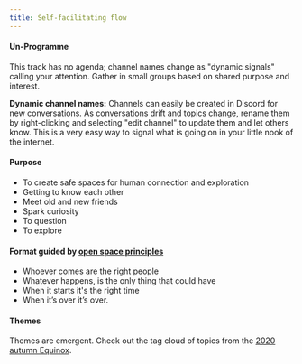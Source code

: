 ```yaml
---
title: Self-facilitating flow
---
```


#### Un-Programme

This track has no agenda; channel names change as "dynamic signals" calling your attention. Gather in small groups based on shared purpose and interest.

**Dynamic channel names:** Channels can easily be created in Discord for new conversations. As conversations drift and topics change, rename them by right-clicking and selecting "edit channel" to update them and let others know. This is a very easy way to signal what is going on in your little nook of the internet.

#### Purpose

- To create safe spaces for human connection and exploration
- Getting to know each other
- Meet old and new friends
- Spark curiosity
- To question
- To explore

#### Format guided by [open space principles](https://en.wikipedia.org/wiki/Open_Space_Technology)

- Whoever comes are the right people
- Whatever happens, is the only thing that could have
- When it starts it's the right time
- When it’s over it’s over.

#### Themes

Themes are emergent. Check out the tag cloud of topics from the [2020 autumn Equinox](/2020-autumn).
</br>
